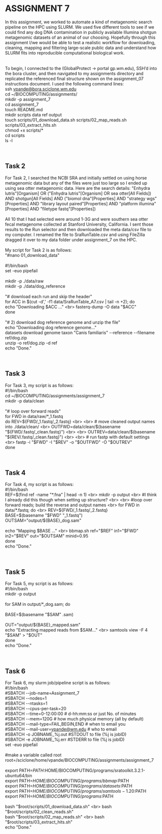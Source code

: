 # **ASSIGNMENT 7**

In this assignment, we worked to automate a kind of metagenomic search pipeline
on the HPC using SLURM. We used five different tools to see if we could find
any dog DNA contamination in publicly available Illumina shotgun metagenomic
datasets of an animal of our choosing. Hopefully through this assignment
I/we would be able to test a realistic workflow for downloading, cleaning, mapping
and filtering large-scale public data and understand how SLURM fits into
reproducible computational biological work.
<br>
<br>
<br>
To begin, I connected to the (GlobalProtect → portal gp.wm.edu), SSH’d into
the bora cluster, and then navigated to my assignments directory and replicated
the referenced final structure shown on the assignment_07 instructions document.
I used the following command lines:<br>
ssh vpande@bora.sciclone.wm.edu
<br>
cd ~/BIOCOMPUTING/assignments/
<br>
mkdir -p assignment_7
<br>
cd assignment_7
<br>
touch README.md
<br>
mkdir scripts data ref output
<br>
touch scripts/01_download_data.sh scripts/02_map_reads.sh scripts/03_extract_hits.sh 
<br>
chmod +x scripts/*
<br>
cd scripts
<br>
ls -l
<br>
<br>
<br>
## Task 2
For Task 2, I searched the NCBI SRA and initially settled on using horse
metagenomic data but any of the files were just too large so I ended up using
sea otter metagenomic data. Here are the search details:
"Enhydra lutris"[Organism] OR ("Enhydra lutris"[Organism] OR sea otter[All Fields]) AND shotgun[All Fields] AND ("biomol dna"[Properties] AND "strategy wgs"[Properties] AND "library layout paired"[Properties] AND "platform illumina"[Properties] AND "filetype fastq"[Properties])
<br>
<br>
All 10 that I had selected were around 1-3G and were southern sea otter fecal
metagenome collected at Stanford University, California. I sent those results
to the Run selector and then downloaded the meta data/csv file to my computer.
I renamed the file to SraRunTable.csv and using FileZilla dragged it over to my
data folder under assignment_7 on the HPC.
<br>
<br>
My script for Task 2 is as follows:
<br>
"#nano 01_download_data"
<br>
<br>
#!/bin/bash
<br>
set -euo pipefail
<br>
<br>
mkdir -p ./data/raw
<br>
mkdir -p ./data/dog_reference
<br>
<br>
"# download each run and skip the header"
<br>
for ACC in $(cut -d',' -f1 data/SraRunTable_A7.csv | tail -n +2); do
 <br>
  echo "Downloading $ACC ..."
  <br>
  fasterq-dump -O data "$ACC"
<br>
done
<br>
<br>
"# 2) download dog reference genome and unzip the file"
<br>
echo "Downloading dog reference genome..."
<br>
datasets download genome taxon "Canis familiaris" --reference --filename ref/dog.zip
<br>
unzip -o ref/dog.zip -d ref
<br>
echo "Done."
<br>
<br>
<br>
## Task 3
For Task 3, my script is as follows:
<br>
#!/bin/bash
<br>
cd ~/BIOCOMPUTING/assignments/assignment_7
<br>
mkdir -p data/clean
<br>
<br>
"# loop over forward reads"
<br>
for FWD in data/raw/*_1.fastq
<br>
do
    REV=${FWD/_1.fastq/_2.fastq}
    <br>
    <br>
    # move cleaned output names into ./data/clean/
    <br>
    OUTFWD=data/clean/$(basename "${FWD/.fastq/_clean.fastq}")
    <br>
    <br>
    OUTREV=data/clean/$(basename "${REV/.fastq/_clean.fastq}")
    <br>
    <br>
    # run fastp with default settings
    <br>
    fastp -i "$FWD" -I "$REV" -o "$OUTFWD" -O "$OUTREV"
    <br>
done
<br>
<br>
<br>
## Task 4
For Task 4, my script is as follows:
<br>
#!/bin/bash
<br>
REF=$(find ref -name "*.fna" | head -n 1)
<br>
mkdir -p output
<br>
#I think I already did this though when setting up structure?
<br>
<br>
#loop over forward reads; build the reverse and output names
<br>
for FWD in data/*.fastq; do
<br>
	REV=${FWD/_1.fastq/_2.fastq}
        <br>
	BASE=$(basename "$FWD" "_1.fastq")
        <br>
	OUTSAM="output/${BASE}_dog.sam"
        <br>
        <br>
        echo "Mapping $BASE ..."
        <br>
	bbmap.sh ref="$REF" in1="$FWD" in2="$REV" out="$OUTSAM" minid=0.95
<br>
done
<br>
echo "Done."
<br>
<br>
<br>
## Task 5
For Task 5, my script is as follows:
<br>
#!/bin/bash
<br>
mkdir -p output
<br>
<br>
for SAM in output/*_dog.sam; do
        <br>	
	BASE=$(basename "$SAM" .sam)
        <br>      
	OUT="output/${BASE}_mapped.sam"
        <br>
	echo "Extracting mapped reads from $SAM..."
        <br>
	samtools view -F 4 "$SAM" > "$OUT"
<br>
done
<br>
echo "Done."
<br>
<br>
<br>
## Task 6
For Task 6, my slurm job/pipeline script is as follows:
<br>
#!/bin/bash
<br>
#SBATCH --job-name=Assignment_7
<br>
#SBATCH --nodes=1
<br>
#SBATCH --ntasks=1
<br>
#SBATCH --cpus-per-task=20
<br>
#SBATCH --time=0-12:00:00 # d-hh:mm:ss or just No. of minutes
<br>
#SBATCH --mem=120G # how much physical memory (all by default)
<br>
#SBATCH --mail-type=FAIL,BEGIN,END # when to email you
<br>
#SBATCH --mail-user=vpande@wm.edu # who to email
<br>
#SBATCH -o JOBNAME_%j.out #STDOUT to file (%j is jobID)
<br>
#SBATCH -e JOBNAME_%j.err #STDERR to file (%j is jobID)
<br>
set -euo pipefail
<br>
<br>
#make a variable called root
<br>
root=/sciclone/home/vpande/BIOCOMPUTING/assignments/assignment_7
<br>
<br>
export PATH=$PATH:$HOME/BIOCOMPUTING/programs/sratoolkit.3.2.1-ubuntu64/bin
<br>
export PATH=$HOME/BIOCOMPUTING/programs/bbmap:$PATH
<br>
export PATH=$HOME/BIOCOMPUTING/programs/datasets:$PATH
<br>
export PATH=$HOME/BIOCOMPUTING/programs/samtools-1.20:$PATH
<br>
export PATH=$HOME/BIOCOMPUTING/programs:$PATH
<br>
<br>
bash "$root/scripts/01_download_data.sh"
<br>
bash "$root/scripts/02_clean_reads.sh"
<br>
bash "$root/scripts/02_map_reads.sh"
<br>
bash "$root/scripts/03_extract_hits.sh"
<br>
echo "Done."
